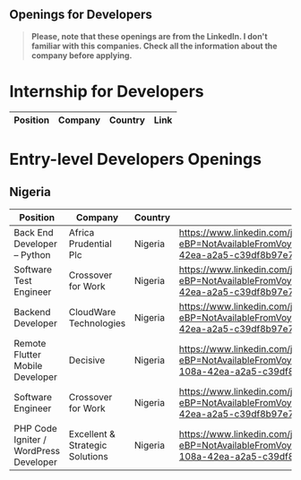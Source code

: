 ## Openings for Developers

> **Please, note that these openings are from the LinkedIn. I don't familiar with this companies. Check all the information about the company before applying.**

# Internship for Developers
|Position|Company|Country|Link|
|--|--|--|--|

# Entry-level Developers Openings

## Nigeria

|Position|Company|Country|Link|
|--|--|--|--|
|Back End Developer – Python|Africa Prudential Plc|Nigeria|https://www.linkedin.com/jobs/view/1781129159/?eBP=NotAvailableFromVoyagerAPI&recommendedFlavor=HIDDEN_GEM&refId=651164f9-108a-42ea-a2a5-c39df8b97e70&trk=d_flagship3_search_srp_jobs|
|Software Test Engineer|Crossover for Work|Nigeria|https://www.linkedin.com/jobs/view/1770203867/?eBP=NotAvailableFromVoyagerAPI&recommendedFlavor=IN_NETWORK&refId=651164f9-108a-42ea-a2a5-c39df8b97e70&trk=d_flagship3_search_srp_jobs|
|Backend Developer|CloudWare Technologies|Nigeria|https://www.linkedin.com/jobs/view/1781128238/?eBP=NotAvailableFromVoyagerAPI&recommendedFlavor=HIDDEN_GEM&refId=651164f9-108a-42ea-a2a5-c39df8b97e70&trk=d_flagship3_search_srp_jobs|
|Remote Flutter Mobile Developer|Decisive|Nigeria|https://www.linkedin.com/jobs/view/1776441743/?eBP=NotAvailableFromVoyagerAPI&recommendedFlavor=JOB_SEEKER_QUALIFIED&refId=651164f9-108a-42ea-a2a5-c39df8b97e70&trk=d_flagship3_search_srp_jobs|
|Software Engineer|Crossover for Work|Nigeria|https://www.linkedin.com/jobs/view/1770203329/?eBP=NotAvailableFromVoyagerAPI&recommendedFlavor=IN_NETWORK&refId=651164f9-108a-42ea-a2a5-c39df8b97e70&trk=d_flagship3_search_srp_jobs|
|PHP Code Igniter / WordPress Developer|Excellent & Strategic Solutions|Nigeria|https://www.linkedin.com/jobs/view/1781217894/?eBP=NotAvailableFromVoyagerAPI&recommendedFlavor=JOB_SEEKER_QUALIFIED&refId=651164f9-108a-42ea-a2a5-c39df8b97e70&trk=d_flagship3_search_srp_jobs|
